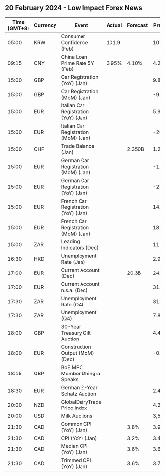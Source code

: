 ## 20 February 2024 - Low Impact Forex News

| Time (GMT+8) | Currency | Event | Actual | Forecast | Previous |
|------|----------|-------|--------|----------|----------|
| 05:00 | KRW | Consumer Confidence (Feb) | 101.9 |  | 101.6 |
| 09:15 | CNY | China Loan Prime Rate 5Y (Feb) | 3.95% | 4.10% | 4.20% |
| 15:00 | GBP | Car Registration (YoY) (Jan) |  |  | 9.8% |
| 15:00 | GBP | Car Registration (MoM) (Jan) |  |  | -9.9% |
| 15:00 | EUR | Italian Car Registration (YoY) (Jan) |  |  | 5.9% |
| 15:00 | EUR | Italian Car Registration (MoM) (Jan) |  |  | -20.2% |
| 15:00 | CHF | Trade Balance (Jan) |  | 2.350B | 1.248B |
| 15:00 | EUR | German Car Registration (MoM) (Jan) |  |  | -1.6% |
| 15:00 | EUR | German Car Registration (YoY) (Jan) |  |  | -23.0% |
| 15:00 | EUR | French Car Registration (YoY) (Jan) |  |  | 14.5% |
| 15:00 | EUR | French Car Registration (MoM) (Jan) |  |  | 18.5% |
| 15:00 | ZAR | Leading Indicators (Dec) |  |  | 111.80% |
| 16:30 | HKD | Unemployment Rate (Jan) |  |  | 2.9% |
| 17:00 | EUR | Current Account (Dec) |  | 20.3B | 24.6B |
| 17:00 | EUR | Current Account n.s.a. (Dec) |  |  | 31.7B |
| 17:30 | ZAR | Unemployment Rate (Q4) |  |  | 31.90% |
| 17:30 | ZAR | Unemployment (Q4) |  |  | 7.849M |
| 18:00 | GBP | 30-Year Treasury Gilt Auction |  |  | 4.430% |
| 18:00 | EUR | Construction Output (MoM) (Dec) |  |  | -0.98% |
| 18:15 | GBP | BoE MPC Member Dhingra Speaks |  |  |  |
| 18:30 | EUR | German 2-Year Schatz Auction |  |  | 2.490% |
| 20:00 | NZD | GlobalDairyTrade Price Index |  |  | 4.2% |
| 20:00 | USD | Milk Auctions |  |  | 3,571.0 |
| 21:30 | CAD | Common CPI (YoY) (Jan) |  | 3.8% | 3.9% |
| 21:30 | CAD | CPI (YoY) (Jan) |  | 3.2% | 3.4% |
| 21:30 | CAD | Median CPI (YoY) (Jan) |  | 3.6% | 3.6% |
| 21:30 | CAD | Trimmed CPI (YoY) (Jan) |  | 3.6% | 3.7% |

